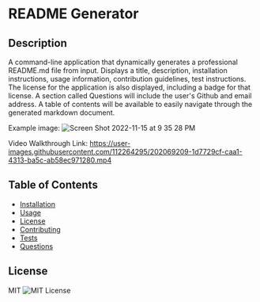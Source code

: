 

# README Generator

## Description
A command-line application that dynamically generates a professional README.md file from input. Displays a title, description, installation instructions, usage information, contribution guidelines, test instructions. The license for the application is also displayed, including a badge for that license. A section called Questions will include the user's Github and email address. A table of contents will be available to easily navigate through the generated markdown document.

Example image:
![Screen Shot 2022-11-15 at 9 35 28 PM](https://user-images.githubusercontent.com/112264295/202069845-f213d884-c832-4d35-bc2b-49088713cc0c.png)

Video Walkthrough Link:
https://user-images.githubusercontent.com/112264295/202069209-1d7729cf-caa1-4313-ba5c-ab58ec971280.mp4

## Table of Contents
* [Installation](#installation)
* [Usage](#usage)
* [License](#license)
* [Contributing](#contributing)
* [Tests](#tests)
* [Questions](#questions)

## License
MIT
![MIT License](https://img.shields.io/badge/license-MIT-blue.svg)



